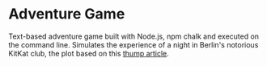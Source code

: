 # Adventure Game

Text-based adventure game built with Node.js, npm chalk and executed on the command line. Simulates the experience of a night in Berlin's notorious KitKat club, the plot based on this [thump article](https://thump.vice.com/en_au/article/one-night-in-kit-kat-berlins-most-notorious-techno-sex-club). 
